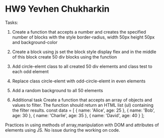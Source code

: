 # HW9 Yevhen Chukharkin
  
Tasks: 

1) Create a function that accepts a number and creates the specified number of blocks with the style border-radius, width 50px height 50px and background-color

2) Create a block using js set the block style display flex and in the middle of this block create 50 div blocks using the function

3) Add circle-elemt class to all created 50 div elements and class test to each odd element

4) Replace class circle-elemt with odd-circle-elemt in even elements

5) Add a random background to all 50 elements

6) Additional task
    Create a function that accepts an array of objects and values ​​to filter. The function should return an HTML list (ul) containing the filter results.
    const data = [
        { name: 'Alice', age: 25 },
        { name: 'Bob', age: 30 },
        { name: 'Charlie', age: 35 },
        { name: 'David', age: 40 }
    ];    




Practices in using methods of array,manipulation with DOM and attributes of elements using JS.
No issue during the working on code.    

